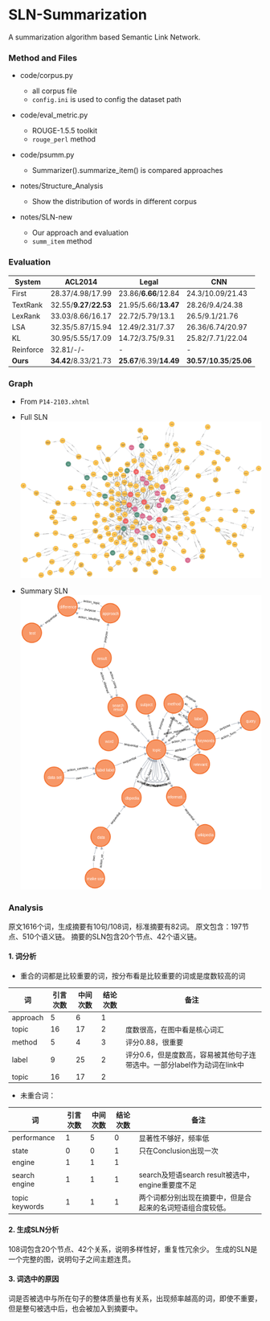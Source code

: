 # SLN-Summarization
A summarization algorithm based Semantic Link Network.

### Method and Files

* code/corpus.py
    - all corpus file
    - `config.ini` is used to config the dataset path

* code/eval_metric.py
    - ROUGE-1.5.5 toolkit
    - `rouge_perl` method

* code/psumm.py
    - Summarizer().summarize_item() is compared approaches

* notes/Structure_Analysis
    - Show the distribution of words in different corpus

* notes/SLN-new
    - Our approach and evaluation
    - `summ_item` method

### Evaluation

| System      | ACL2014                  | Legal                | CNN                       |
|    -        |                        - | -                    | -                         |
|First        | 28.37/4.98/17.99         | 23.86/**6.66**/12.84 | 24.3/10.09/21.43          |
|TextRank     | 32.55/**9.27**/**22.53** | 21.95/5.66/**13.47** | 28.26/9.4/24.38           |
|LexRank      | 33.03/8.66/16.17         | 22.72/5.79/13.1      | 26.5/9.1/21.76            |
|LSA          | 32.35/5.87/15.94         | 12.49/2.31/7.37      | 26.36/6.74/20.97          |
|KL           | 30.95/5.55/17.09         | 14.72/3.75/9.31      | 25.82/7.71/22.04          |
|Reinforce    | 32.81/-/-                | -                    | -                         |
|**Ours**     | **34.42**/8.33/21.73     | **25.67**/6.39/**14.49** | **30.57**/**10.35**/**25.06** |


### Graph

* From `P14-2103.xhtml`

* Full SLN
![avatar](./res/graph-final.png)

* Summary SLN
![avatar](./res/generated-final.png)


### Analysis

原文1616个词，生成摘要有10句/108词，标准摘要有82词。
原文包含：197节点、510个语义链。
摘要的SLN包含20个节点、42个语义链。

#### 1. 词分析

- 重合的词都是比较重要的词，按分布看是比较重要的词或是度数较高的词

| 词 | 引言次数 | 中间次数 | 结论次数 | 备注 |
| -- | -- | -- | -- | -- |
| approach | 5 | 6 | 1 | |
| topic | 16 | 17 | 2 | 度数很高，在图中看是核心词汇 |
| method | 5 | 4 | 3 | 评分0.88，很重要 |
| label | 9 | 25 | 2 | 评分0.6，但是度数高，容易被其他句子连带选中。一部分label作为动词在link中 |
| topic | 16 | 17 | 2 | |

- 未重合词：

| 词 | 引言次数 | 中间次数 | 结论次数 | 备注 |
| -- | -- | -- | -- | -- |
| performance | 1 | 5 | 0 | 显著性不够好，频率低 |
| state | 0 | 0 | 1 | 只在Conclusion出现一次 |
| engine | 1 | 1 | 1 | |
| search engine | 1 | 1 | 1 | search及短语search result被选中，engine重要度不足|
| topic keywords | 1 | 1 | 1 | 两个词都分别出现在摘要中，但是合起来的名词短语组合度较低。 |


#### 2. 生成SLN分析

108词包含20个节点、42个关系，说明多样性好，重复性冗余少。
生成的SLN是一个完整的图，说明句子之间主题连贯。


#### 3. 词选中的原因

词是否被选中与所在句子的整体质量也有关系，出现频率越高的词，即使不重要，但是整句被选中后，也会被加入到摘要中。